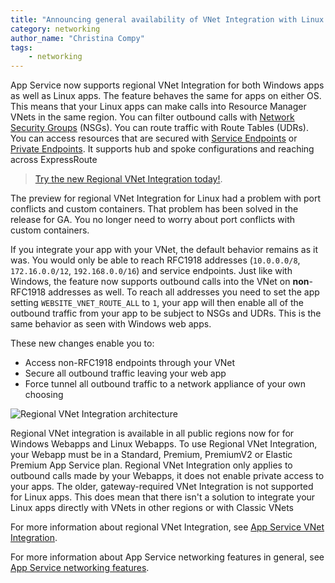 ```yaml
---
title: "Announcing general availability of VNet Integration with Linux Web Apps"
category: networking
author_name: "Christina Compy"
tags:
    - networking
---
```


App Service now supports regional VNet Integration for both Windows apps as well as Linux apps. The feature behaves the same for apps on either OS.  This means that your Linux apps can make calls into Resource Manager VNets in the same region. You can filter outbound calls with [Network Security Groups](https://docs.microsoft.com/archive/blogs/igorpag/azure-network-security-groups-nsg-best-practices-and-lessons-learned) (NSGs). You can route traffic with Route Tables (UDRs). You can access resources that are secured with [Service Endpoints](https://docs.microsoft.com/azure/virtual-network/virtual-network-service-endpoints-overview) or [Private Endpoints](https://docs.microsoft.com/azure/private-link/private-endpoint-overview). It supports hub and spoke configurations and reaching across ExpressRoute

> [Try the new Regional VNet Integration today!](https://docs.microsoft.com/azure/app-service/web-sites-integrate-with-vnet).

The preview for regional VNet Integration for Linux had a problem with port conflicts and custom containers. That problem has been solved in the release for GA. You no longer need to worry about port conflicts with custom containers. 

If you integrate your app with your VNet, the default behavior remains as it was. You would only be able to reach RFC1918 addresses (`10.0.0.0/8`, `172.16.0.0/12`, `192.168.0.0/16`) and service endpoints. Just like with Windows, the feature now supports outbound calls into the VNet on **non**-RFC1918 addresses as well. To reach all addresses you need to set the app setting `WEBSITE_VNET_ROUTE_ALL` to `1`, your app will then enable all of the outbound traffic from your app to be subject to NSGs and UDRs. This is the same behavior as seen with Windows web apps.

These new changes enable you to:

- Access non-RFC1918 endpoints through your VNet
- Secure all outbound traffic leaving your web app
- Force tunnel all outbound traffic to a network appliance of your own choosing

![Regional VNet Integration architecture]({{site.baseurl}}/media/2020/02/vnetint-regionalworks.png)

Regional VNet integration is available in all public regions now for for Windows Webapps and Linux Webapps. To use Regional VNet Integration, your Webapp must be in a Standard, Premium, PremiumV2 or Elastic Premium App Service plan. Regional VNet Integration only applies to outbound calls made by your Webapps, it does not enable private access to your apps. The older, gateway-required VNet Integration is not supported for Linux apps. This does mean that there isn't a solution to integrate your Linux apps directly with VNets in other regions or with Classic VNets

For more information about regional VNet Integration, see [App Service VNet Integration](https://docs.microsoft.com/azure/app-service/web-sites-integrate-with-vnet).

For more information about App Service networking features in general, see [App Service networking features](https://docs.microsoft.com/azure/app-service/networking-features).
